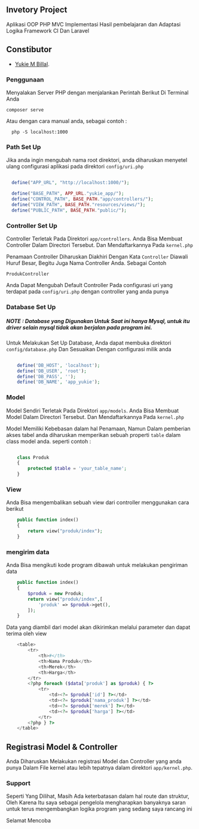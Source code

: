 ## Invetory Project
Aplikasi OOP PHP MVC Implementasi Hasil pembelajaran dan Adaptasi Logika Framework CI Dan Laravel


## Constibutor
- [Yukie M Billal](https://github.com/Yukie-Billal).


### Penggunaan
Menyalakan Server PHP dengan menjalankan Perintah Berikut Di Terminal Anda

    composer serve

Atau dengan cara manual anda, sebagai contoh :


  ```
    php -S localhost:1000

  ```
  
### Path Set Up
Jika anda ingin mengubah nama root direktori, anda diharuskan menyetel ulang configurasi aplikasi pada direktori `config/uri.php`

  ```php

    define("APP_URL", "http://localhost:1000/");

    define("BASE_PATH", APP_URL."yukie_app/");
    define("CONTROL_PATH", BASE_PATH."app/controllers/");
    define("VIEW_PATH", BASE_PATH."resources/views/");
    define("PUBLIC_PATH", BASE_PATH."public/");

  ```
  
### Controller Set Up
Controller Terletak Pada Direktori `app/controllers`. Anda Bisa Membuat Controller Dalam Directori Tersebut. Dan Mendaftarkannya Pada `kernel.php`

Penamaan Controller Diharuskan Diakhiri Dengan Kata `Controller` Diawali Huruf Besar, Begitu Juga Nama Controller Anda. Sebagai Contoh

`ProdukController`

Anda Dapat Mengubah Default Controller Pada configurasi uri yang terdapat pada `config/uri.php` dengan controller yang anda punya


### Database Set Up

##### NOTE  : Database yang Digunakan Untuk Saat ini hanya Mysql, untuk itu driver selain mysql tidak akan berjalan pada program ini.

Untuk Melakukan Set Up Database, Anda dapat membuka direktori `config/database.php` Dan Sesuaikan Dengan configurasi milik anda

```php

    define('DB_HOST', 'localhost');
    define('DB_USER', 'root');
    define('DB_PASS', '');
    define('DB_NAME', 'app_yukie');

```

### Model
Model Sendiri Terletak Pada Direktori `app/models`. Anda Bisa Membuat Model Dalam Directori Tersebut. Dan Mendaftarkannya Pada `kernel.php`

Model Memiliki Kebebasan dalam hal Penamaan, Namun Dalam pemberian akses tabel anda diharuskan memperikan sebuah properti `table` dalam class model anda. seperti contoh :

```php

    class Produk
    {
        protected $table = 'your_table_name';
    }

```

### View
Anda Bisa mengembalikan sebuah view dari controller menggunakan cara berikut
```php 
    public function index()
    {
        return view("produk/index");
    }
```

### mengirim data
Anda Bisa mengikuti kode program dibawah untuk melakukan pengiriman data

```php
    public function index()
    {
        $produk = new Produk;
        return view("produk/index",[
            'produk' => $produk->get(),
        ]);
    }
```

Data yang diambil dari model akan dikirimkan melalui parameter dan dapat terima oleh view

```php 
    <table>
        <tr>
            <th>#</th>
            <th>Nama Produk</th>
            <th>Merek</th>
            <th>Harga</th>
        </tr>
        <?php foreach ($data['produk'] as $produk) { ?>
            <tr>
                <td><?= $produk['id'] ?></td>
                <td><?= $produk['nama_produk'] ?></td>
                <td><?= $produk['merek'] ?></td>
                <td><?= $produk['harga'] ?></td>
            </tr>
        <?php } ?>
    </table>
```

## Registrasi Model & Controller

Anda Diharuskan Melakukan registrasi Model dan Controller yang anda punya Dalam File kernel atau lebih tepatnya dalam direktori `app/kernel.php`.


### Support
Seperti Yang Dilihat, Masih Ada keterbatasan dalam hal route dan struktur, Oleh Karena Itu saya sebagai pengelola mengharapkan banyaknya saran untuk terus mengembangkan logika program yang sedang saya rancang ini

Selamat Mencoba